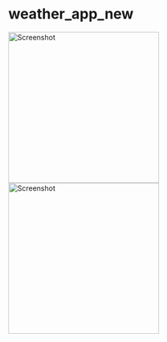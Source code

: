 # weather_app_new

<img src="https://github.com/user-attachments/assets/2e2c4824-ce54-4106-9844-845dc38ddd6a" alt="Screenshot" height="300"/>

<img src="https://github.com/user-attachments/assets/23f04c88-bd02-4cd2-92e2-221e3b798d54" alt="Screenshot" height="300"/>





